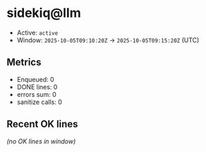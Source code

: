 # sidekiq@llm

- Active: `active`
- Window: `2025-10-05T09:10:20Z` → `2025-10-05T09:15:20Z` (UTC)

## Metrics
- Enqueued: 0
- DONE lines: 0
- errors sum: 0
- sanitize calls: 0

## Recent OK lines
_(no OK lines in window)_
